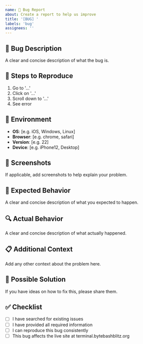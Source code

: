 ```yaml
---
name: 🐛 Bug Report
about: Create a report to help us improve
title: '[BUG] '
labels: 'bug'
assignees: ''
---
```


## 🐛 **Bug Description**
A clear and concise description of what the bug is.

## 🔄 **Steps to Reproduce**
1. Go to '...'
2. Click on '...'
3. Scroll down to '...'
4. See error

## 📱 **Environment**
- **OS**: [e.g. iOS, Windows, Linux]
- **Browser**: [e.g. chrome, safari]
- **Version**: [e.g. 22]
- **Device**: [e.g. iPhone12, Desktop]

## 📸 **Screenshots**
If applicable, add screenshots to help explain your problem.

## 💭 **Expected Behavior**
A clear and concise description of what you expected to happen.

## 🔍 **Actual Behavior**
A clear and concise description of what actually happened.

## 📋 **Additional Context**
Add any other context about the problem here.

## 🔧 **Possible Solution**
If you have ideas on how to fix this, please share them.

## ✅ **Checklist**
- [ ] I have searched for existing issues
- [ ] I have provided all required information
- [ ] I can reproduce this bug consistently
- [ ] This bug affects the live site at terminal.bytebashblitz.org
